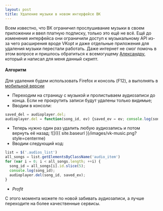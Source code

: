 ```yaml
---
layout: post
title: Удаление музыки в новом интерфейсе ВК
---
```


Всем известно, что ВК ограничил прослушивание музыки в своем приложении и ввел платную подписку, только это ещё не всё. Ещё до изменения интерфейса они ограничили доступ к музыкальному API из-за чего расширения вроде VKopt и даже отдельные приложения для удаления музыки перестали работать. Даже интернет не смог помочь в этом вопросе и пришлось обратиться к всемогущему [Александру](https://vk.com/id23629408), который и написал для меня данный скрипт.

#### Алгоритм
Для удаления будем использовать Firefox и консоль (F12), а выполнять в [мобильной версии](m.vk.com/audio)
- Переходим на страницу с музыкой и пролистываем аудиозаписи до конца. Если не прокрутить записи будут удалены только видимые;
- Вводим в консоли:
```javascript
saved_del = audioplayer.del;
audioplayer.del = function(song_id, ev) {saved_ev = ev; console.log(song_id, ev); saved_del(song_id, ev); };
```
- Теперь нужно один раз удалить любую аудиозапись и потом вернуть её назад;
![]({{ site.baseurl }}/images/vk-music.png?style=centerme)
- Вводим следующий код:
```javascript
list = $('.audios_list')
all_songs = list.getElementsByClassName('audio_item')
for (var i = 0; i < all_songs.length; ++i) {
  song_id = all_songs[i].id.slice(5);
  console.log(song_id);
  audioplayer.del(song_id, saved_ev);
}
```
- *Profit*

С этого момента можете по новой забивать аудиозаписи, а лучше переходите на более качественные сервисы.